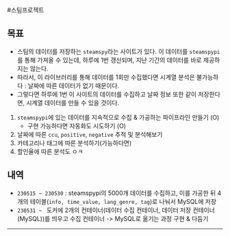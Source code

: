  #스팀프로젝트 
## 목표
- 스팀의 데이터를 저장하는 `steamspy`라는 사이트가 있다. 이 데이터를 `steamspypi`를 통해 가져올 수 있는데, 하루에 1번 갱신되며, 지난 기간의 데이터를 바로 제공하지는 않는다.
- 따라서, 이 라이브러리를 통해 데이터를 1회만 수집했다면 시계열 분석은 불가능하다 : 날짜에 따른 데이터가 없기 때문이다.
- 그렇다면 하루에 1번 이 사이트의 데이터를 수집하고 날짜 정보 또한 같이 저장한다면, 시계열 데이터를 만들 수 있을 것이다. 


1. `steamspypi`에 있는 데이터를 지속적으로 수집 & 가공하는 파이프라인 만들기 (O)
	- 구현 가능하다면 자동화도 시도하기 (O)
2. 날짜에 따른 `ccu`, `positive`, `negative` 추적 및 분석해보기
3. 카테고리나 태그에 따른 분석하기(가능하다면)
4. 할인율에 따른 분석도 ㅇㅋ 

## 내역
- `230515 ~ 230530` : steamspypi의 5000개 데이터를 수집하고, 이를 가공한 뒤 4개의 테이블(`info, time_value, lang_genre, tag`)로 나눠서 MySQL에 저장
- `230531 ~ ` 도커에 2개의 컨테이너(데이터 수집 컨테이너, 데이터 저장 컨테이너(MySQL))를 띄우고 수집 컨테이너 -> MySQL로 옮기는 과정 구현 & 다듬기



---
